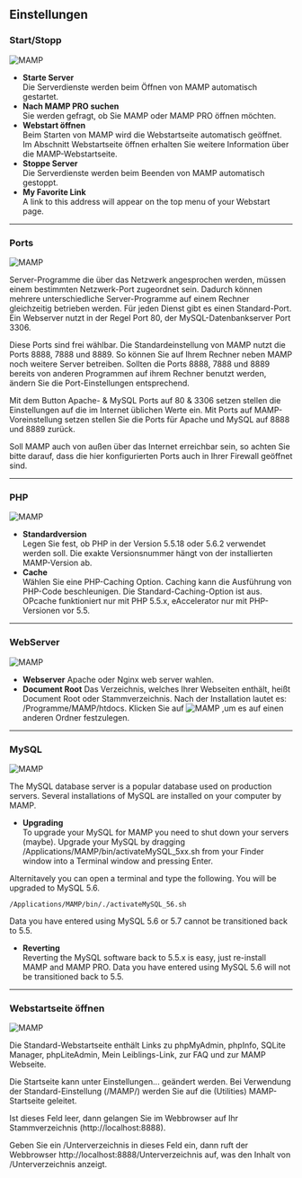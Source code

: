 ## Einstellungen

### Start/Stopp

![MAMP](StartStop.png)

*   **Starte Server**  
   Die Serverdienste werden beim Öffnen von MAMP automatisch gestartet.
*   **Nach MAMP PRO suchen**  
   Sie werden gefragt, ob Sie MAMP oder MAMP PRO öffnen möchten.
*   **Webstart öffnen**  
   Beim Starten von MAMP wird die Webstartseite automatisch geöffnet. Im Abschnitt Webstartseite öffnen erhalten Sie weitere    Information über die MAMP-Webstartseite.
*   **Stoppe Server**  
   Die Serverdienste werden beim Beenden von MAMP automatisch gestoppt.
*   **My Favorite Link**  
   A link to this address will appear on the top menu of your Webstart page.

---

### Ports

![MAMP](Ports.png)

Server-Programme die über das Netzwerk angesprochen werden, müssen einem bestimmten Netzwerk-Port zugeordnet sein. Dadurch können mehrere unterschiedliche Server-Programme auf einem Rechner gleichzeitig betrieben werden. Für jeden Dienst gibt es einen Standard-Port. Ein Webserver nutzt in der Regel Port 80, der MySQL-Datenbankserver Port 3306.

Diese Ports sind frei wählbar. Die Standardeinstellung von MAMP nutzt die Ports 8888, 7888 und 8889. So können Sie auf Ihrem Rechner neben MAMP noch weitere Server betreiben. Sollten die Ports 8888, 7888 und 8889 bereits von anderen Programmen auf ihrem Rechner benutzt werden, ändern Sie die Port-Einstellungen entsprechend.

Mit dem Button Apache- & MySQL Ports auf 80 & 3306 setzen stellen die Einstellungen auf die im Internet üblichen Werte ein. Mit Ports auf MAMP-Voreinstellung setzen stellen Sie die Ports für Apache und MySQL auf 8888 und 8889 zurück.

Soll MAMP auch von außen über das Internet erreichbar sein, so achten Sie bitte darauf, dass die hier konfigurierten Ports auch in Ihrer Firewall geöffnet sind.

---

### PHP

![MAMP](PHP.png)

*   **Standardversion**  
   Legen Sie fest, ob PHP in der Version 5.5.18 oder 5.6.2 verwendet werden soll. Die exakte Versionsnummer hängt von der       installierten MAMP-Version ab.
*   **Cache**  
   Wählen Sie eine PHP-Caching Option. Caching kann die Ausführung von PHP-Code beschleunigen. Die Standard-Caching-Option      ist aus. OPcache funktioniert nur mit PHP 5.5.x, eAccelerator nur mit PHP-Versionen vor 5.5.

---

### WebServer

![MAMP](WebServer.png)

*   **Webserver**
   Apache oder Nginx web server wahlen.
*   **Document Root** 
   Das Verzeichnis, welches Ihrer Webseiten enthält, heißt Document Root oder Stammverzeichnis. Nach der Installation lautet    es: /Programme/MAMP/htdocs. Klicken Sie auf ![MAMP](Docs.png) ,um es auf einen anderen Ordner festzulegen.

---

### MySQL

![MAMP](MySQL.png)

The MySQL database server is a popular database used on production servers. Several installations of MySQL are installed on your computer by MAMP.

*   **Upgrading**  
    To upgrade your MySQL for MAMP you need to shut down your servers (maybe). Upgrade your MySQL by dragging                    /Applications/MAMP/bin/activateMySQL_5xx.sh from your Finder window into a Terminal window and pressing Enter.

   Alternitavely you can open a terminal and type the following. You will be upgraded to MySQL 5.6. 

   `/Applications/MAMP/bin/./activateMySQL_56.sh`

   <div class="alert" role="alert">
   Data you have entered using MySQL 5.6 or 5.7 cannot be transitioned back to 5.5.
   </div>

*   **Reverting**  
    Reverting the MySQL software back to 5.5.x is easy, just re-install MAMP and MAMP PRO. Data you have entered using MySQL     5.6 will not be transitioned back to 5.5.

---

### Webstartseite öffnen

![MAMP](WebStart.png)

Die Standard-Webstartseite enthält Links zu phpMyAdmin, phpInfo, SQLite Manager, phpLiteAdmin, Mein Leiblings-Link, zur FAQ und zur MAMP Webseite.

Die Startseite kann unter Einstellungen... geändert werden. Bei Verwendung der Standard-Einstellung (/MAMP/) werden Sie auf die (Utilities) MAMP-Startseite geleitet.

Ist dieses Feld leer, dann gelangen Sie im Webbrowser auf Ihr Stammverzeichnis (http://localhost:8888).

Geben Sie ein /Unterverzeichnis in dieses Feld ein, dann ruft der Webbrowser http://localhost:8888/Unterverzeichnis auf, was den Inhalt von <Document Root>/Unterverzeichnis anzeigt.

